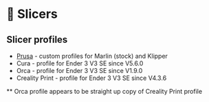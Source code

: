 # 🔪 Slicers

## Slicer profiles

* [Prusa](https://github.com/suchmememanyskill/PrusaSlicer-Ender3-v3-SE-Config) - custom profiles for Marlin (stock) and Klipper
* Cura - profile for Ender 3 V3 SE since V5.6.0
* Orca - profile for Ender 3 V3 SE since V1.9.0
* Creality Print - profile for Ender 3 V3 SE since V4.3.6

\*\* Orca profile appears to be straight up copy of Creality Print profile
